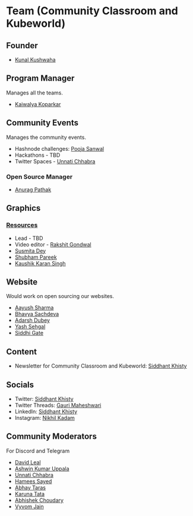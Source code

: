 # Team (Community Classroom and Kubeworld)

## Founder
- [Kunal Kushwaha](https://github.com/kunal-kushwaha)

## Program Manager
Manages all the teams.
- [Kaiwalya Koparkar](https://github.com/kaiwalyakoparkar)

## Community Events
Manages the community events.
- Hashnode challenges: [Pooja Sanwal](https://twitter.com/poojaasanwal)
- Hackathons - TBD
- Twitter Spaces - [Unnati Chhabra](https://twitter.com/Unnati_twts)

### Open Source Manager
- [Anurag Pathak](https://github.com/AnuragThePathak)

## Graphics 
### [Resources](https://www.figma.com/file/EIB3K2YYmgIyF4jMMcqJV3/Community-Classroom?node-id=0%3A1)
- Lead - TBD
- Video editor - [Rakshit Gondwal](https://github.com/rakshitgondwal)
- [Susmita Dey](https://twitter.com/its_SusmitaDey)
- [Shubham Pareek](https://twitter.com/baalakshubham?t=BJa0K2MT1ESjsxLWD8DLmQ&s=09)
- [Kaushik Karan Singh](https://github.com/k562)

## Website
Would work on open sourcing our websites.
- [Aayush Sharma](https://github.com/SuperAayush)
- [Bhavya Sachdeva](https://github.com/bhavyastar)
- [Adarsh Dubey](https://github.com/inclinedadarsh)
- [Yash Sehgal](https://github.com/yashsehgal)
- [Siddhi Gate](https://github.com/siddhigate)

## Content
- Newsletter for Community Classroom and Kubeworld: [Siddhant Khisty](https://github.com/SiddhantKhisty)

## Socials
- Twitter: [Siddhant Khisty](https://github.com/SiddhantKhisty)
- Twitter Threads: [Gauri Maheshwari](https://github.com/gauriimaheshwarii)
- LinkedIn: [Siddhant Khisty](https://github.com/SiddhantKhisty)
- Instagram: [Nikhil Kadam](https://github.com/Nick-h4ck3r)

## Community Moderators
For Discord and Telegram
- [David Leal](https://github.com/Panquesito7)
- [Ashwin Kumar Uppala](https://github.com/ashwinexe)
- [Unnati Chhabra](https://twitter.com/Unnati_twts)
- [Hamees Sayed](https://github.com/hamees-sayed)
- [Abhay Taras](https://github.com/abhaytaras7)
- [Karuna Tata](https://github.com/starlightknown)
- [Abhishek Choudary](https://github.com/shreemaan-abhishek)
- [Vyvom Jain](https://github.com/Vyvy-vi)
